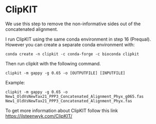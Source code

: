 # ClipKIT
We use this step to remove the non-informative sides out of the concatenated alignment.

I run ClipKIT using the same conda environment in step 16 (Prequal). However you can create a separate conda environment with:

```
conda create -n clipkit -c conda-forge -c bioconda clipkit
```

Then run clipkit with the following command.
```
clipkit -m gappy -g 0.65 -o [OUTPUTFILE] [INPUTFILE]
```

Example:
```
clipkit -m gappy -g 0.65 -o New1_OldVsNewTax21_PPP3_Concatenated_Alignment_Phyx_g065.fas New1_OldVsNewTax21_PPP3_Concatenated_Alignment_Phyx.fas
```

To get more information about ClipKIT follow this link https://jlsteenwyk.com/ClipKIT/
